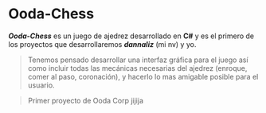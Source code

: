 # Ooda-Chess

***Ooda-Chess*** es un juego de ajedrez desarrollado en **C#** y es el primero de los proyectos que desarrollaremos ***dannaliz*** (mi nv) y yo.

> Tenemos pensado desarrollar una interfaz gráfica para el juego así como incluir todas las mecánicas necesarias del ajedrez (enroque, comer al paso, coronación), y hacerlo
lo mas amigable posible para el usuario.

> Primer proyecto de Ooda Corp jijija
